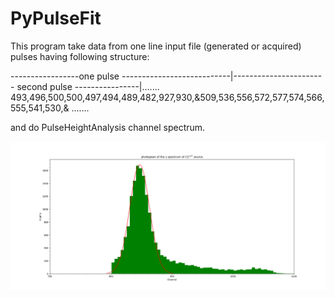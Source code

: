 # PyPulseFit
This program take data from one line input file (generated or acquired) pulses having following structure:  

-----------------one pulse ---------------------------|----------------------- second pulse ----------------|.......  
493,496,500,500,497,494,489,482,927,930,&509,536,556,572,577,574,566,555,541,530,& .......  

and do PulseHeightAnalysis channel spectrum.  

![image](https://github.com/micherciu/PyPulseFit/blob/11ff0fbfe94ed9d015f49c1ea09c7297f4b0acf4/Figure_1.png)
